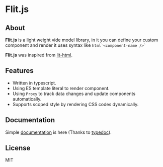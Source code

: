 # Flit.js



## About

**Flit.js** is a light weight vide model library, in it you can define your custom component and render it uses syntax like `` html`<component-name />` ``

**Flit.js** was inspired from [lit-html](https://lit-html.polymer-project.org/).



## Features

 - Written in typescript.
 - Using ES template literal to render component.
 - Using `Proxy` to track data changes and update components automatically.
 - Supports scoped style by rendering CSS codes dynamically.



## Documentation

Simple [documentation](https://purhya.github.io/flit.js/) is here (Thanks to [typedoc](https://typedoc.org/)).



## License

MIT
